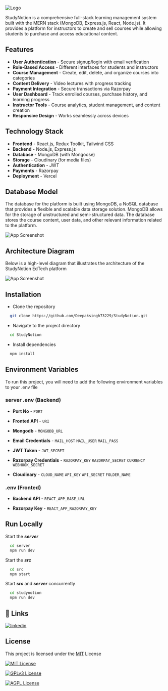 ![Logo](https://res.cloudinary.com/dqhv83qhg/image/upload/v1746463297/Logo-Full-Light_czdzfz.png)

StudyNotion is a comprehensive full-stack learning management system built with the MERN stack (MongoDB, Express.js, React, Node.js). It provides a platform for instructors to create and sell courses while allowing students to purchase and access educational content.


## Features

- **User Authentication** - Secure signup/login with email verification
- **Role-Based Access** - Different interfaces for students and instructors
- **Course Management** - Create, edit, delete, and organize courses into categories
- **Content Delivery** - Video lectures with progress tracking
- **Payment Integration** - Secure transactions via Razorpay
- **User Dashboard** - Track enrolled courses, purchase history, and learning progress
- **Instructor Tools** - Course analytics, student management, and content creation
- **Responsive Design** - Works seamlessly across devices


## Technology Stack

- **Frontend** - React.js, Redux Toolkit, Tailwind CSS
- **Backend** - Node.js, Express.js
- **Database** - MongoDB (with Mongoose)
- **Storage** - Cloudinary (for media files)
- **Authentication** - JWT
- **Payments** - Razorpay
- **Deployment** - Vercel


## Database Model

The database for the platform is built using MongoDB, a NoSQL database that provides a flexible and scalable data storage solution. MongoDB allows for the storage of unstructured and semi-structured data. The database stores the course content, user data, and other relevant information related to the platform.

![App Screenshot](https://res.cloudinary.com/dqhv83qhg/image/upload/v1746463133/273154818-3e061630-da02-4d36-a3b4-c85c51ea306e_ovolkp.jpg)


## Architecture Diagram

Below is a high-level diagram that illustrates the architecture of the StudyNotion EdTech platform

![App Screenshot](https://res.cloudinary.com/dqhv83qhg/image/upload/v1746465580/architecture_ygocwb.png)


## Installation

- Clone the repository
```bash
  git clone https://github.com/Deepaksingh73229/StudyNotion.git
```

- Navigate to the project directory
```bash
  cd StudyNotion
```

- Install dependencies
```bash
  npm install
```


## Environment Variables

To run this project, you will need to add the following environment variables to your .env file

### server .env (Backend)

- **Port No** - `PORT`

- **Fronted API** - `URI`

- **Mongodb** - `MONGODB_URL`

- **Email Credentials** - `MAIL_HOST` `MAIL_USER` `MAIL_PASS`

- **JWT Token** - `JWT_SECRET`

- **Razorpay Credentials** - `RAZORPAY_KEY` `RAZORPAY_SECRET` `CURRENCY` `WEBHOOK_SECRET`

- **Cloudinary** - `CLOUD_NAME` `API_KEY` `API_SECRET` `FOLDER_NAME`

### .env (Fronted)

- **Backend API** - `REACT_APP_BASE_URL`

- **Razorpay Key** - `REACT_APP_RAZORPAY_KEY`



## Run Locally

Start the ***server***

```bash
  cd server
  npm run dev
```

Start the ***src***

```bash
  cd src
  npm start
```

Start ***src*** and ***server*** concurrently

```bash
  cd studynotion
  npm run dev
```


## 🔗 Links

[![linkedin](https://img.shields.io/badge/linkedin-0A66C2?style=for-the-badge&logo=linkedin&logoColor=white)](https://www.linkedin.com/in/deepakkumar73229)


## License

This project is licensed under the [MIT](https://choosealicense.com/licenses/mit/) License

[![MIT License](https://img.shields.io/badge/License-MIT-green.svg)](https://choosealicense.com/licenses/mit/)

[![GPLv3 License](https://img.shields.io/badge/License-GPL%20v3-yellow.svg)](https://opensource.org/licenses/)

[![AGPL License](https://img.shields.io/badge/license-AGPL-blue.svg)](http://www.gnu.org/licenses/agpl-3.0)